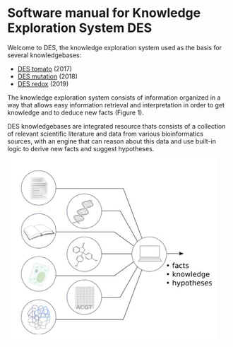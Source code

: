 # Software manual for Knowledge Exploration System DES

Welcome to DES, the knowledge exploration system used as the basis for several knowledgebases:

- [DES tomato](http://www.cbrc.kaust.edu.sa/des_tomato) (2017)
- [DES mutation](http://www.cbrc.kaust.edu.sa/des-mutation) (2018)
- [DES redox](https://www.cbrc.kaust.edu.sa/des-rv) (2019)

The knowledge exploration system consists of information
organized in a way that allows easy information retrieval and
interpretation in order to get knowledge and to deduce new facts
(Figure 1).

DES knowledgebases are integrated resource thats consists of
a collection of relevant scientific literature and data
from various bioinformatics sources, with an engine that can reason
about this data and use built-in logic to derive new facts and suggest
hypotheses.

![DES components](images/des_comps.png "Figure 1. Knowledgebase components")